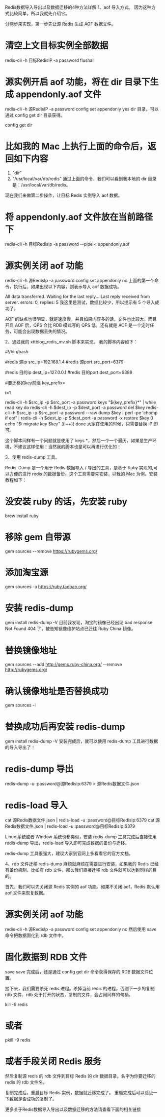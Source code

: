 Redis数据导入导出以及数据迁移的4种方法详解
1、aof 导入方式。
因为这种方式比较简单，所以我就先介绍它。

分两步来实现，第一步先让源 Redis 生成 AOF 数据文件。

# 清空上文目标实例全部数据
redis-cli -h 目标RedisIP -a password flushall
# 源实例开启 aof 功能，将在 dir 目录下生成 appendonly.aof 文件
redis-cli -h 源RedisIP -a password config set appendonly yes
dir 目录，可以通过 config get dir 目录获得。

config get dir
# 比如我的 Mac 上执行上面的命令后，返回如下内容
1) "dir"
2) "/usr/local/var/db/redis"
通过上面的命令，我们可以看到我本地的 dir 目录是：/usr/local/var/db/redis。

现在我们来做第二步操作，让目标 Redis 实例导入 aof 数据。

# 将 appendonly.aof 文件放在当前路径下
redis-cli -h 目标RedisIp -a password --pipe < appendonly.aof
# 源实例关闭 aof 功能
redis-cli -h 源RedisIp -a password config set appendonly no
上面的第一个命令，执行后，如果出现以下内容，则表示导入 aof 数据成功。

All data transferred. Waiting for the last reply...
Last reply received from server.
errors: 0, replies: 5
我这里是测试，数据比较少，所以提示有 5 个导入成功了。

AOF 的缺点也很明显，就是速度慢，并且如果内容多的话，文件也比较大。而且开启 AOF 后，QPS 会比 RDB 模式写的 QPS 低。还有就是 AOF 是一个定时任务，可能会出现数据丢失的情况。

2、通过我的 xttblog_redis_mv.sh 脚本来实现。
我的脚本内容如下：

#!/bin/bash
 
#redis 源ip
src_ip=192.168.1.4
#redis 源port
src_port=6379
 
#redis 目的ip
dest_ip=127.0.0.1
#redis 目的port
dest_port=6389
 
#要迁移的key前缀
key_prefix=
 
i=1
 
redis-cli -h $src_ip -p $src_port -a password keys "${key_prefix}*" | while read key
do
  redis-cli -h $dest_ip -p $dest_port -a password del $key
  redis-cli -h $src_ip -p $src_port -a password --raw dump $key | perl -pe 'chomp if eof' | redis-cli -h $dest_ip -p $dest_port -a password -x restore $key 0
  echo "$i migrate key $key"
  ((i++))
done
大家在使用的时候，只需要替换 IP 即可。

这个脚本同样有一个问题就是使用了 keys *，然后一个一个遍历，如果是生产环境，不建议这样使用！当然我的脚本也是可以再进行优化的！

3、使用 redis-dump 工具。

Redis-Dump 是一个用于 Redis 数据导入 / 导出的工具，是基于 Ruby 实现的,可以方便的进行 redis 的数据备份。这个工具需要先安装，以我的 Mac 为例，安装教程如下：

# 没安装 ruby 的话，先安装 ruby
brew install ruby
# 移除 gem 自带源
gem sources --remove https://rubygems.org/ 
# 添加淘宝源
gem sources -a https://ruby.taobao.org/ 
# 安装 redis-dump
gem install redis-dump -V
目前我发现，淘宝的镜像已经出现 bad response Not Found 404 了，被告知镜像维护站点已迁往 Ruby China 镜像。

# 替换镜像地址
gem sources --add http://gems.ruby-china.org/ --remove http://rubygems.org/
# 确认镜像地址是否替换成功
gem sources -l
# 替换成功后再安装 redis-dump
gem install redis-dump -V
安装完成后，就可以使用 redis-dump 工具进行数据的导入导出了！

# redis-dump 导出
redis-dump -u :password@源RedisIp:6379 > 源Redis数据文件.json
# redis-load 导入
cat 源Redis数据文件.json | redis-load -u :password@目标RedisIp:6379
cat 源Redis数据文件.json | redis-load -u :password@目标RedisIp:6379

Linux 系统或者 Window 系统也都类似，安装 redis-dump 工具完成后直接使用 redis-dump 导出，redis-load 导入即可完成数据的备份与迁移。

redis-dump 工具很强大，建议大家到官网上多看看它的官方文档。

4、rdb 文件迁移
redis-dump 麻烦就麻烦在需要进行安装，如果我的 Redis 已经有备份机制，比如有 rdb 文件，那么我们直接迁移 rdb 文件就可以达到同样的目的。

首先，我们可以先关闭源 Redis 实例的 aof 功能。如果不关闭 aof，Redis 默认用 aof 文件来恢复数据。

# 源实例关闭 aof 功能
redis-cli -h 源RedisIp -a password config set appendonly no
然后使用 save 命令把数据固化到 rdb 文件中。

# 固化数据到 RDB 文件
save
save 完成后，还是通过 config get dir 命令获得保存的 RDB 数据文件位置。

接下来，我们需要杀死 redis 进程。杀掉当前 redis 的进程，否则下一步的复制 rdb 文件，rdb 处于打开的状态，复制的文件，会占用同样的句柄。

kill -9 redis
# 或者
pkill -9 redis
# 或者手段关闭 Redis 服务
然后复制源 redis 的 rdb 文件到目标 Redis 的 dir 数据目录，名字为你要迁移的 redis 的 rdb 文件名。

复制完成后，重启目标 Redis 实例，数据就迁移完成了。 重启完成后可以验证一下数据是否成功的复制了。

更多关于Redis数据导入导出以及数据迁移的方法请查看下面的相关链接
